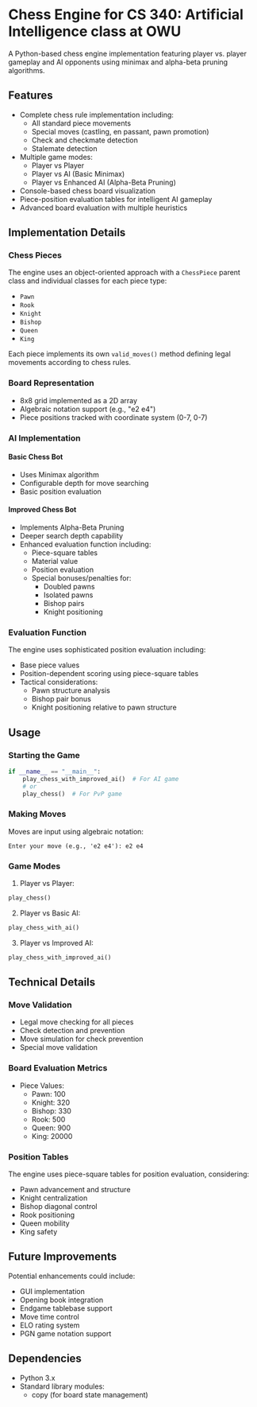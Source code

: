 # Chess Engine for CS 340: Artificial Intelligence class at OWU

A Python-based chess engine implementation featuring player vs. player gameplay and AI opponents using minimax and alpha-beta pruning algorithms.

## Features

- Complete chess rule implementation including:
  - All standard piece movements
  - Special moves (castling, en passant, pawn promotion)
  - Check and checkmate detection
  - Stalemate detection
- Multiple game modes:
  - Player vs Player
  - Player vs AI (Basic Minimax)
  - Player vs Enhanced AI (Alpha-Beta Pruning)
- Console-based chess board visualization
- Piece-position evaluation tables for intelligent AI gameplay
- Advanced board evaluation with multiple heuristics

## Implementation Details

### Chess Pieces
The engine uses an object-oriented approach with a `ChessPiece` parent class and individual classes for each piece type:
- `Pawn`
- `Rook`
- `Knight`
- `Bishop`
- `Queen`
- `King`

Each piece implements its own `valid_moves()` method defining legal movements according to chess rules.

### Board Representation
- 8x8 grid implemented as a 2D array
- Algebraic notation support (e.g., "e2 e4")
- Piece positions tracked with coordinate system (0-7, 0-7)

### AI Implementation

#### Basic Chess Bot
- Uses Minimax algorithm
- Configurable depth for move searching
- Basic position evaluation

#### Improved Chess Bot
- Implements Alpha-Beta Pruning
- Deeper search depth capability
- Enhanced evaluation function including:
  - Piece-square tables
  - Material value
  - Position evaluation
  - Special bonuses/penalties for:
    - Doubled pawns
    - Isolated pawns
    - Bishop pairs
    - Knight positioning

### Evaluation Function
The engine uses sophisticated position evaluation including:
- Base piece values
- Position-dependent scoring using piece-square tables
- Tactical considerations:
  - Pawn structure analysis
  - Bishop pair bonus
  - Knight positioning relative to pawn structure

## Usage

### Starting the Game
```python
if __name__ == "__main__":
    play_chess_with_improved_ai()  # For AI game
    # or
    play_chess()  # For PvP game
```

### Making Moves
Moves are input using algebraic notation:
```
Enter your move (e.g., 'e2 e4'): e2 e4
```

### Game Modes
1. Player vs Player:
```python
play_chess()
```

2. Player vs Basic AI:
```python
play_chess_with_ai()
```

3. Player vs Improved AI:
```python
play_chess_with_improved_ai()
```

## Technical Details

### Move Validation
- Legal move checking for all pieces
- Check detection and prevention
- Move simulation for check prevention
- Special move validation

### Board Evaluation Metrics
- Piece Values:
  - Pawn: 100
  - Knight: 320
  - Bishop: 330
  - Rook: 500
  - Queen: 900
  - King: 20000

### Position Tables
The engine uses piece-square tables for position evaluation, considering:
- Pawn advancement and structure
- Knight centralization
- Bishop diagonal control
- Rook positioning
- Queen mobility
- King safety

## Future Improvements
Potential enhancements could include:
- GUI implementation
- Opening book integration
- Endgame tablebase support
- Move time control
- ELO rating system
- PGN game notation support

## Dependencies
- Python 3.x
- Standard library modules:
  - copy (for board state management)